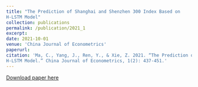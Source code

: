 ```yaml
---
title: "The Prediction of Shanghai and Shenzhen 300 Index Based on 
H-LSTM Model"
collection: publications
permalink: /publication/2021_1
excerpt:
date: 2021-10-01
venue: 'China Journal of Econometrics'
paperurl: 
citation: 'Ma, C., Yang, J., Ren, Y., & Xie, Z. 2021. “The Prediction of Shanghai and Shenzhen 300 Index Based on 
H-LSTM Model.” China Journal of Econometrics, 1(2): 437-451.'
---
```


[Download paper here](http://google.com)
